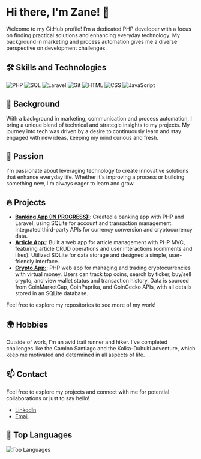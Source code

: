 # Hi there, I'm Zane! 👋

Welcome to my GitHub profile! I’m a dedicated PHP developer with a focus on finding practical solutions and enhancing everyday technology. My background in marketing and process automation gives me a diverse perspective on development challenges.

## 🛠️ Skills and Technologies

![PHP](https://img.shields.io/badge/-PHP-777BB4?style=flat&logo=php&logoColor=white)
![SQL](https://img.shields.io/badge/-SQL-003B57?style=flat&logo=postgresql&logoColor=white)
![Laravel](https://img.shields.io/badge/-Laravel-FF2D20?style=flat&logo=laravel&logoColor=white)
![Git](https://img.shields.io/badge/-Git-F05032?style=flat&logo=git&logoColor=white)
![HTML](https://img.shields.io/badge/-HTML-E34F26?style=flat&logo=html5&logoColor=white)
![CSS](https://img.shields.io/badge/-CSS-1572B6?style=flat&logo=css3&logoColor=white)
![JavaScript](https://img.shields.io/badge/-JavaScript-F7E018?style=flat&logo=javascript&logoColor=black)

## 🌟 Background

With a background in marketing, communication and process automation, I bring a unique blend of technical and strategic insights to my projects. My journey into tech was driven by a desire to continuously learn and stay engaged with new ideas, keeping my mind curious and fresh.

## 🚀 Passion

I'm passionate about leveraging technology to create innovative solutions that enhance everyday life. Whether it's improving a process or building something new, I'm always eager to learn and grow.

## 🔥 Projects

- [**Banking App (IN PROGRESS):**](https://github.com/smitens/BANKINGAPP): Created a banking app with PHP and Laravel, using SQLite for account and transaction management. Integrated third-party APIs for currency conversion and cryptocurrency data.
- [**Article App:**](https://github.com/smitens/ARTICLESAPP): Built a web app for article management with PHP MVC, featuring article CRUD operations and user interactions (comments and likes). Utilized SQLite for data storage and designed a simple, user-friendly interface.
- [**Crypto App:**](https://github.com/smitens/CRYPTOAPP):  PHP web app for managing and trading cryptocurrencies with virtual money. Users can track top coins, search by ticker, buy/sell crypto, and view wallet status and transaction history. Data is sourced from CoinMarketCap, CoinPaprika, and CoinGecko APIs, with all details stored in an SQLite database.

Feel free to explore my repositories to see more of my work!

## 🌍 Hobbies

Outside of work, I’m an avid trail runner and hiker. I've completed challenges like the Camino Santiago and the Kolka-Dubulti adventure, which keep me motivated and determined in all aspects of life.

## 📫 Contact

Feel free to explore my projects and connect with me for potential collaborations or just to say hello!

- [LinkedIn](https://www.linkedin.com/in/zanesmite/)
- [Email](mailto:zane.smite@gmail.com)

## 💬 Top Languages

![Top Languages](https://github-readme-stats.vercel.app/api/top-langs/?username=smitens&layout=compact&theme=dark)
